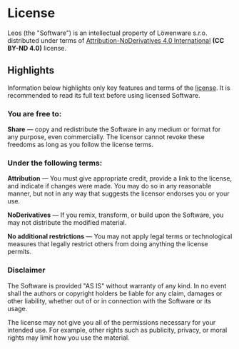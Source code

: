 # License

Leos (the "Software") is an intellectual property of Löwenware s.r.o.
distributed under terms of [Attribution-NoDerivatives 4.0 International](https://creativecommons.org/licenses/by-nd/4.0/legalcode)
**(CC BY-ND 4.0)** license.

## Highlights

Information below highlights only key features and terms of the
[license](https://creativecommons.org/licenses/by-nd/4.0/legalcode). It is
recommended to read its full text before using licensed Software.

### You are free to:

**Share** — copy and redistribute the Software in any medium or format
for any purpose, even commercially. The licensor cannot revoke these freedoms
as long as you follow the license terms.


### Under the following terms:
**Attribution** — You must give appropriate credit, provide a link to the license,
and indicate if changes were made. You may do so in any reasonable manner, but
not in any way that suggests the licensor endorses you or your use.

**NoDerivatives** — If you remix, transform, or build upon the Software, you may
not distribute the modified material.

**No additional restrictions** — You may not apply legal terms or technological
measures that legally restrict others from doing anything the license permits.

### Disclaimer
The Software is provided "AS IS" without warranty of any kind. In no
event shall the authors or copyright holders be liable for any claim, damages
or other liability, whether out of or in connection with the Software or its
usage.

The license may not give you all of the permissions necessary for your 
intended use. For example, other rights such as publicity, privacy, 
or moral rights may limit how you use the material.

